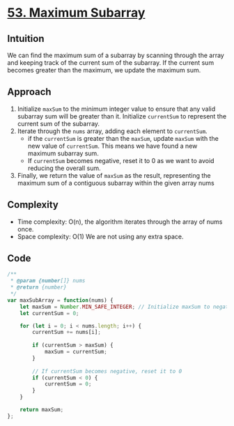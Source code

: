 # [53. Maximum Subarray](https://leetcode.com/problems/maximum-subarray/description/)

## Intuition
We can find the maximum sum of a subarray by scanning through the array and keeping track of the current sum of the subarray. If the current sum becomes greater than the maximum, we update the maximum sum.

## Approach 
1. Initialize `maxSum` to the minimum integer value to ensure that any valid subarray sum will be greater than it. Initialize `currentSum` to represent the current sum of the subarray.
2. Iterate through the `nums` array, adding each element to `currentSum`.
   - if the `currentSum` is greater than the `maxSum`, update `maxSum` with the new value of `currentSum`. This means we have found a new maximum subarray sum.
   - If `currentSum` becomes negative, reset it to 0 as we want to avoid reducing the overall sum.
3. Finally, we return the value of `maxSum` as the result, representing the maximum sum of a contiguous subarray within the given array nums

## Complexity
- Time complexity: O(n), the algorithm iterates through the array of nums once.
- Space complexity: O(1) We are not using any extra space.

## Code
```javascript
/**
 * @param {number[]} nums
 * @return {number}
 */
var maxSubArray = function(nums) {
    let maxSum = Number.MIN_SAFE_INTEGER; // Initialize maxSum to negative infinity
    let currentSum = 0;

    for (let i = 0; i < nums.length; i++) {
        currentSum += nums[i];
        
        if (currentSum > maxSum) {
            maxSum = currentSum;
        }
        
        // If currentSum becomes negative, reset it to 0
        if (currentSum < 0) {
            currentSum = 0;
        }
    }

    return maxSum;
};
```